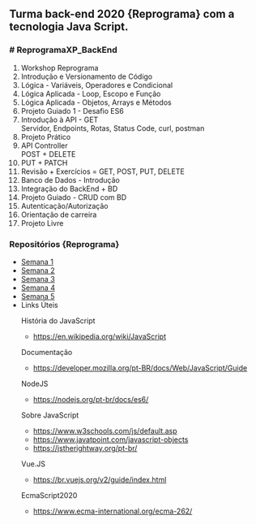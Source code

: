 ﻿<h2>Turma back-end 2020 {Reprograma} com a tecnologia Java Script.</h2>


<h3># ReprogramaXP_BackEnd</h3>

<ol>
<li>Workshop Reprograma</li>
<li>Introdução e Versionamento de Código</li>
<li>Lógica - Variáveis, Operadores e Condicional</li>
<li>Lógica Aplicada - Loop, Escopo e Função</li>
<li>Lógica Aplicada - Objetos, Arrays e Métodos</li>
<li>Projeto Guiado 1 - Desafio ES6 </li>
<li>Introdução à API - GET</br>
      Servidor, Endpoints, Rotas, Status Code, curl, postman</li>
<li>Projeto Prático </li>
<li>API Controller</br>
         POST + DELETE</br>
         <li>PUT + PATCH</li></li>
<li>Revisão + Exercícios = GET, POST, PUT, DELETE</li>
<li>Banco de Dados - Introdução</li>
<li>Integração do BackEnd + BD</li>
<li>Projeto Guiado - CRUD com BD</li>
<li>Autenticação/Autorização</li>
<li>Orientação de carreira</li>
<li>Projeto Livre</li>
</ol>

<h3>Repositórios {Reprograma}</h3>

<ul>
    <li><a href="https://github.com/reprograma/on6-xp-s1-introducao">Semana 1</a></li>
    <li><a href="https://github.com/reprograma/on6-xp-s2-logica-js">Semana 2</a></li>
    <li><a href="https://github.com/reprograma/on6-xp-s3-logica-js">Semana 3</a></li>
    <li><a href="https://github.com/reprograma/on6-xp-s4-logica-js">Semana 4</a></li>
    <li><a href="https://github.com/reprograma/on6-xp-s5-projeto1-js">Semana 5</a></li>
    <li><a 

<h3>Links Úteis</h3></br>

História do JavaScript
- https://en.wikipedia.org/wiki/JavaScript

Documentação
- https://developer.mozilla.org/pt-BR/docs/Web/JavaScript/Guide

NodeJS
- https://nodejs.org/pt-br/docs/es6/

Sobre JavaScript
- https://www.w3schools.com/js/default.asp
- https://www.javatpoint.com/javascript-objects
- https://jstherightway.org/pt-br/

Vue.JS
- https://br.vuejs.org/v2/guide/index.html

EcmaScript2020
- https://www.ecma-international.org/ecma-262/


